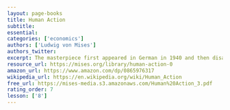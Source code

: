 ```yaml
---
layout: page-books
title: Human Action
subtitle: 
essential: 
categories: ['economics']
authors: ['Ludwig von Mises']
authors_twitter: 
excerpt: The masterpiece first appeared in German in 1940 and then disappeared, only to reappear in English in 1949. It was a sensation, the largest and most scientific defense of human freedom ever published.
resource_url: https://mises.org/library/human-action-0
amazon_url: https://www.amazon.com/dp/0865976317
wikipedia_url: https://en.wikipedia.org/wiki/Human_Action
free_url: https://mises-media.s3.amazonaws.com/Human%20Action_3.pdf
rating_order: 7
lesson: ['8']
---
```

